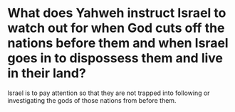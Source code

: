 # What does Yahweh instruct Israel to watch out for when God cuts off the nations before them and when Israel goes in to dispossess them and live in their land?

Israel is to pay attention so that they are not trapped into following or investigating the gods of those nations from before them.
